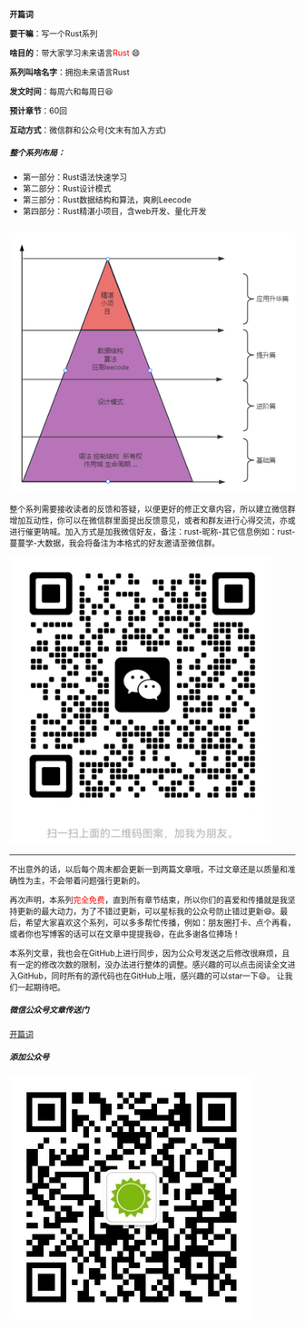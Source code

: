 **开篇词**

**要干嘛**：写一个Rust系列

**啥目的**：带大家学习未来语言<font color="red">Rust</font> :smile:

**系列叫啥名字**：拥抱未来语言Rust

**发文时间**：每周六和每周日:laughing:

**预计章节**：60回

**互动方式**：微信群和公众号(文末有加入方式)

##### 整个系列布局：
- 第一部分：Rust语法快速学习
- 第二部分：Rust设计模式
- 第三部分：Rust数据结构和算法，爽刷Leecode
- 第四部分：Rust精湛小项目，含web开发、量化开发
  

![系列布局](./images/系列布局v2.png)
---

整个系列需要接收读者的反馈和答疑，以便更好的修正文章内容，所以建立微信群增加互动性，你可以在微信群里面提出反馈意见，或者和群友进行心得交流，亦或进行催更呐喊。加入方式是加我微信好友，备注：rust-昵称-其它信息例如：rust-蔓蔓学-大数据，我会将备注为本格式的好友邀请至微信群。

![微信二维码](./images/微信二维码.png)

---

不出意外的话，以后每个周末都会更新一到两篇文章哦，不过文章还是以质量和准确性为主，不会带着问题强行更新的。

再次声明，本系列<font color='red'>完全免费</font>，直到所有章节结束，所以你们的喜爱和传播就是我坚持更新的最大动力，为了不错过更新，可以星标我的公众号防止错过更新:smile:。最后，希望大家喜欢这个系列，可以多多帮忙传播，例如：朋友圈打卡、点个再看，或者你也写博客的话可以在文章中提提我:smile:，在此多谢各位捧场！

本系列文章，我也会在GitHub上进行同步，因为公众号发送之后修改很麻烦，且有一定的修改次数的限制，没办法进行整体的调整。感兴趣的可以点击阅读全文进入GitHub，同时所有的源代码也在GitHub上哦，感兴趣的可以star一下:smile:。
让我们一起期待吧。


##### 微信公众号文章传送门
[开篇词](https://mp.weixin.qq.com/s?__biz=Mzg5MDE5NDc4MQ==&mid=2247484162&idx=1&sn=c2b12585654d3231775b13d14fbbcf0f&chksm=cfe11d30f8969426f5f94e74ffe33b273a52daef7ebf65234155a8343d7c82ba127cf68705bf&token=717589962&lang=zh_CN#rd)


##### 添加公众号
![微信公众号](./images/wechat_service.jpg)